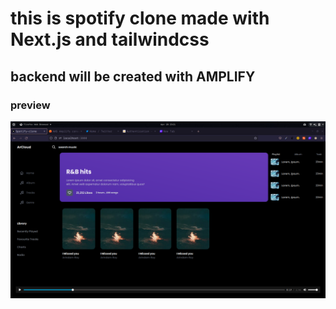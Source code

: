 # this is spotify clone made with Next.js and tailwindcss 

## backend will be created with AMPLIFY 

### preview
![](public/preview.png)